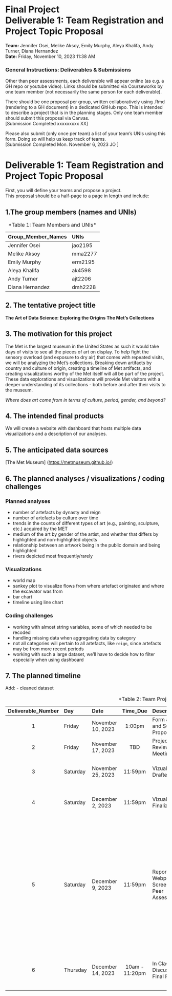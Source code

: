 Final Project <br> Deliverable 1: Team Registration and Project Topic
Proposal
================
**Team:** Jennifer Osei, Melike Aksoy, Emily Murphy, Aleya Khalifa, Andy
Turner, Diana Hernandez <br>
**Date:** Friday, November 10, 2023 11:38 AM

### General Instructions: Deliverables & Submissions

Other than peer assessments, each deliverable will appear online (as
e.g. a GH repo or youtube video). Links should be submitted via
Courseworks by one team member (not necessarily the same person for each
deliverable).

There should be one proposal per group, written collaboratively using
.Rmd (rendering to a GH document) in a dedicated GitHub repo. This is
intended to describe a project that is in the planning stages. Only one
team member should submit this proposal via Canvas.<br> \[Submission
Completed xxxxxxxxx XX\]

Please also submit (only once per team) a list of your team’s UNIs using
this form. Doing so will help us keep track of teams.<br> \[Submission
Completed Mon. November 6, 2023 JO \]

# Deliverable 1: Team Registration and Project Topic Proposal

First, you will define your teams and propose a project. <br> This
proposal should be a half-page to a page in length and include:

## 1.The group members (names and UNIs)

<table>
<caption>
*Table 1: Team Members and UNIs*
</caption>
<thead>
<tr>
<th style="text-align:left;">
Group_Member_Names
</th>
<th style="text-align:left;">
UNIs
</th>
</tr>
</thead>
<tbody>
<tr>
<td style="text-align:left;">
Jennifer Osei
</td>
<td style="text-align:left;">
jao2195
</td>
</tr>
<tr>
<td style="text-align:left;">
Melike Aksoy
</td>
<td style="text-align:left;">
mma2277
</td>
</tr>
<tr>
<td style="text-align:left;">
Emily Murphy
</td>
<td style="text-align:left;">
erm2195
</td>
</tr>
<tr>
<td style="text-align:left;">
Aleya Khalifa
</td>
<td style="text-align:left;">
ak4598
</td>
</tr>
<tr>
<td style="text-align:left;">
Andy Turner
</td>
<td style="text-align:left;">
ajt2206
</td>
</tr>
<tr>
<td style="text-align:left;">
Diana Hernandez
</td>
<td style="text-align:left;">
dmh2228
</td>
</tr>
</tbody>
</table>

## 2. The tentative project title

**The Art of Data Science: Exploring the Origins The Met’s Collections**

## 3. The motivation for this project

The Met is the largest museum in the United States as such it would take
days of visits to see all the pieces of art on display. To help fight
the sensory overload (and exposure to dry air) that comes with repeated
visits, we will be analyzing the Met’s collections. Breaking down
artifacts by country and culture of origin, creating a timeline of Met
artifacts, and creating visualizations worthy of the Met itself will all
be part of the project. These data explorations and visualizations will
provide Met visitors with a deeper understanding of its collections -
both before and after their visits to the museum.

*Where does art come from in terms of culture, period, gender, and
beyond?*

## 4. The intended final products

We will create a website with dashboard that hosts multiple data
visualizations and a description of our analyses.

## 5. The anticipated data sources

\[The Met Museum\] (<https://metmuseum.github.io/>)

## 6. The planned analyses / visualizations / coding challenges

### Planned analyses

- number of artefacts by dynasty and reign
- number of artefacts by culture over time
- trends in the counts of different types of art (e.g., painting,
  sculpture, etc.) acquired by the MET
- medium of the art by gender of the artist, and whether that differs by
  highlighted and non-highlighted objects
- relationship between an artwork being in the public domain and being
  highlighted
- rivers depicted most frequently/rarely

### Visualizations

- world map
- sankey plot to visualize flows from where artefact originated and
  where the excavator was from
- bar chart
- timeline using line chart

### Coding challenges

- working with almost string variables, some of which needed to be
  recoded
- handling missing data when aggregating data by category
- not all categories will pertain to all artefacts, like `reign`, since
  artefacts may be from more recent periods
- working with such a large dataset, we’ll have to decide how to filter
  especially when using dashboard

## 7. The planned timeline

Add: - cleaned dataset

<table>
<caption>
*Table 2: Team Project Timeline*
</caption>
<thead>
<tr>
<th style="text-align:center;">
Deliverable_Number
</th>
<th style="text-align:left;">
Day
</th>
<th style="text-align:left;">
Date
</th>
<th style="text-align:center;">
Time_Due
</th>
<th style="text-align:left;">
Description
</th>
<th style="text-align:center;">
Canvas_Submission
</th>
<th style="text-align:left;">
Type
</th>
<th style="text-align:left;">
Deliverable
</th>
</tr>
</thead>
<tbody>
<tr>
<td style="text-align:center;">
1
</td>
<td style="text-align:left;">
Friday
</td>
<td style="text-align:left;">
November 10, 2023
</td>
<td style="text-align:center;">
1:00pm
</td>
<td style="text-align:left;">
Form a Team and Submit a Proposal
</td>
<td style="text-align:center;">
YES
</td>
<td style="text-align:left;">
Github Document
</td>
<td style="text-align:left;">
Written Proposal Document
</td>
</tr>
<tr>
<td style="text-align:center;">
2
</td>
<td style="text-align:left;">
Friday
</td>
<td style="text-align:left;">
November 17, 2023
</td>
<td style="text-align:center;">
TBD
</td>
<td style="text-align:left;">
Project Review Meeting
</td>
<td style="text-align:center;">
NO
</td>
<td style="text-align:left;">
Zoom Meeting
</td>
<td style="text-align:left;">
NONE: Zoom Meeting
</td>
</tr>
<tr>
<td style="text-align:center;">
3
</td>
<td style="text-align:left;">
Saturday
</td>
<td style="text-align:left;">
November 25, 2023
</td>
<td style="text-align:center;">
11:59pm
</td>
<td style="text-align:left;">
Vizualizations Drafted
</td>
<td style="text-align:center;">
NO
</td>
<td style="text-align:left;">
Github Document
</td>
<td style="text-align:left;">
Drafted Github Code and Visualizations
</td>
</tr>
<tr>
<td style="text-align:center;">
4
</td>
<td style="text-align:left;">
Saturday
</td>
<td style="text-align:left;">
December 2, 2023
</td>
<td style="text-align:center;">
11:59pm
</td>
<td style="text-align:left;">
Vizualizations Finalized
</td>
<td style="text-align:center;">
NO
</td>
<td style="text-align:left;">
Github Document
</td>
<td style="text-align:left;">
Clean and Finished Github Code and Visualizations
</td>
</tr>
<tr>
<td style="text-align:center;">
5
</td>
<td style="text-align:left;">
Saturday
</td>
<td style="text-align:left;">
December 9, 2023
</td>
<td style="text-align:center;">
11:59pm
</td>
<td style="text-align:left;">
Report \| Webpage & Screencast \| Peer Assessment
</td>
<td style="text-align:center;">
YES
</td>
<td style="text-align:left;">
Github Document \| Website \| Github Document
</td>
<td style="text-align:left;">
Written Report Giving Detailed Project Description \| Webpage Overview
of Project with Short Explanatory Video (Published Online) \| Brief
Assessment of Your Teammates Contributions (as a Short Document)
</td>
</tr>
<tr>
<td style="text-align:center;">
6
</td>
<td style="text-align:left;">
Thursday
</td>
<td style="text-align:left;">
December 14, 2023
</td>
<td style="text-align:center;">
10am - 11:20pm
</td>
<td style="text-align:left;">
In Class Discussion of Final Projects
</td>
<td style="text-align:center;">
NO
</td>
<td style="text-align:left;">
NONE
</td>
<td style="text-align:left;">
NONE: Enjoy Hearing about Projects! (and also get Hex Stickers)
</td>
</tr>
</tbody>
</table>
